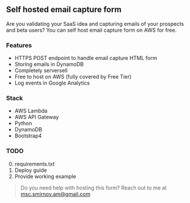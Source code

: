 ## Self hosted email capture form

Are you validating your SaaS idea and capturing emails of your prospects and beta users?
You can self host email capture form on AWS for free.

### Features
 - HTTPS POST endpoint to handle email capture HTML form
 - Storing emails in DynamoDB
 - Completely serversell
 - Free to host on AWS (fully covered by Free Tier)
 - Log events in Google Analytics

### Stack

 - AWS Lambda
 - AWS API Gateway
 - Python
 - DynamoDB
 - Bootstrap4

### TODO
 0. requirements.txt
 1. Deploy guide
 2. Provide working example

> Do you need help with hosting this form? Reach out to me at msc.smirnov.am@gmail.com

